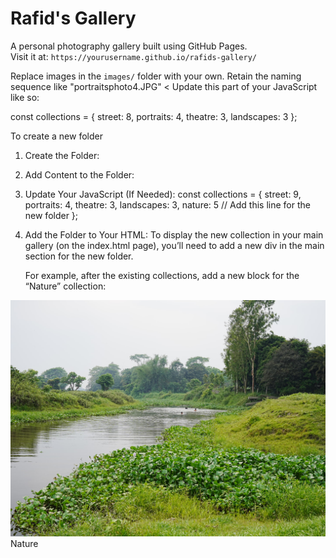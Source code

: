# Rafid's Gallery

A personal photography gallery built using GitHub Pages.  
Visit it at: `https://yourusername.github.io/rafids-gallery/`

Replace images in the `images/` folder with your own. Retain the naming sequence like "portraitsphoto4.JPG"
<
Update this part of your JavaScript like so:

const collections = {
  street: 8,
  portraits: 4,
  theatre: 3,
  landscapes: 3
};
>



To create a new folder
1. Create the Folder:
2. Add Content to the Folder:
3. Update Your JavaScript (If Needed):
    const collections = {
  street: 9,
  portraits: 4,
  theatre: 3,
  landscapes: 3,
  nature: 5 // Add this line for the new folder
};
4. Add the Folder to Your HTML:
    To display the new collection in your main gallery (on the index.html page), you’ll need to add a new div in the main section for the new folder.

    For example, after the existing collections, add a new block for the “Nature” collection:
<div class="collection" onclick="openGallery('nature')">
  <img src="images/nature/naturephoto1.JPG" alt="Nature Thumbnail" />
  <span>Nature</span>
</div>
